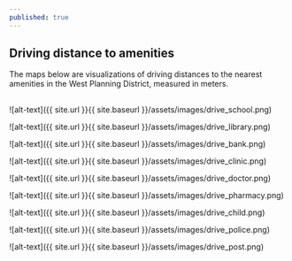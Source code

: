 ```yaml
---
published: true
---
```

## Driving distance to amenities

The maps below are visualizations of driving distances to the nearest amenities in the West Planning District, measured in meters.

##


![alt-text]({{ site.url }}{{ site.baseurl }}/assets/images/drive_school.png)


![alt-text]({{ site.url }}{{ site.baseurl }}/assets/images/drive_library.png)


![alt-text]({{ site.url }}{{ site.baseurl }}/assets/images/drive_bank.png)


![alt-text]({{ site.url }}{{ site.baseurl }}/assets/images/drive_clinic.png)


![alt-text]({{ site.url }}{{ site.baseurl }}/assets/images/drive_doctor.png)


![alt-text]({{ site.url }}{{ site.baseurl }}/assets/images/drive_pharmacy.png)


![alt-text]({{ site.url }}{{ site.baseurl }}/assets/images/drive_child.png)


![alt-text]({{ site.url }}{{ site.baseurl }}/assets/images/drive_police.png)


![alt-text]({{ site.url }}{{ site.baseurl }}/assets/images/drive_post.png)
